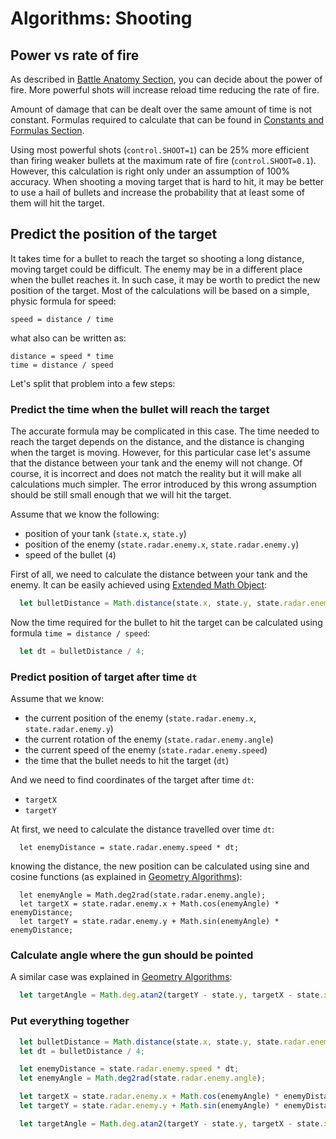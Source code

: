 # Algorithms: Shooting

## Power vs rate of fire
As described in [Battle Anatomy Section](./battle_anatomy.md), you can decide about the power of fire. More powerful shots will increase reload time reducing the rate of fire.

Amount of damage that can be dealt over the same amount of time is not constant. Formulas required to calculate that can be found in [Constants and Formulas Section](./consts.md).

Using most powerful shots (`control.SHOOT=1`) can be 25% more efficient than firing weaker bullets at the maximum rate of fire (`control.SHOOT=0.1`). However, this calculation is right only under an assumption of 100% accuracy. When shooting a moving target that is hard to hit, it may be better to use a hail of bullets and increase the probability that at least some of them will hit the target.

## Predict the position of the target
It takes time for a bullet to reach the target so shooting a long distance, moving target could be difficult. The enemy may be in a different place when the bullet reaches it. In such case, it may be worth to predict the new position of the target. Most of the calculations will be based on a simple, physic formula for speed:

```
speed = distance / time
```

what also  can be written as:
```
distance = speed * time
time = distance / speed
```

Let's split that problem into a few steps:

### Predict the time when the bullet will reach the target
The accurate formula may be complicated in this case. The time needed to reach the target depends on the distance, and the distance is changing when the target is moving. However, for this particular case let's assume that the distance between your tank and the enemy will not change. Of course, it is incorrect and does not match the reality but it will make all calculations much simpler. The error introduced by this wrong assumption should be still small enough that we will hit the target.

Assume that we know the following:
- position of your tank (`state.x`, `state.y`)
- position of the enemy (`state.radar.enemy.x`, `state.radar.enemy.y`)
- speed of the bullet (`4`)

First of all, we need to calculate the distance between your tank and the enemy. It can be easily achieved using [Extended Math Object](./extended_math.md):

```javascript
  let bulletDistance = Math.distance(state.x, state.y, state.radar.enemy.x, state.radar.enemy.y);
```
Now the time required for the bullet to hit the target can be calculated using formula `time = distance / speed`:

```javascript
  let dt = bulletDistance / 4;
```

### Predict position of target after time `dt`
Assume that we know:
- the current position of the enemy (`state.radar.enemy.x`, `state.radar.enemy.y`)
- the current rotation of the enemy (`state.radar.enemy.angle`)
- the current speed of the enemy (`state.radar.enemy.speed`)
- the time that the bullet needs to hit the target (`dt`)

And we need to find coordinates of the target after time `dt`:
- `targetX`
- `targetY`

At first, we need to calculate the distance travelled over time `dt`:
```
  let enemyDistance = state.radar.enemy.speed * dt;
```

knowing the distance, the new position can be calculated using sine and cosine functions (as explained in [Geometry Algorithms](./algorithms_geometry.md)):

```
  let enemyAngle = Math.deg2rad(state.radar.enemy.angle);
  let targetX = state.radar.enemy.x + Math.cos(enemyAngle) * enemyDistance;
  let targetY = state.radar.enemy.y + Math.sin(enemyAngle) * enemyDistance;
```

### Calculate angle where the gun should be pointed
A similar case was explained in [Geometry Algorithms](./algorithms_geometry.md):

```javascript
  let targetAngle = Math.deg.atan2(targetY - state.y, targetX - state.x);
```

### Put everything together

```javascript
  let bulletDistance = Math.distance(state.x, state.y, state.radar.enemy.x, state.radar.enemy.y);
  let dt = bulletDistance / 4;

  let enemyDistance = state.radar.enemy.speed * dt;
  let enemyAngle = Math.deg2rad(state.radar.enemy.angle);

  let targetX = state.radar.enemy.x + Math.cos(enemyAngle) * enemyDistance;
  let targetY = state.radar.enemy.y + Math.sin(enemyAngle) * enemyDistance;

  let targetAngle = Math.deg.atan2(targetY - state.y, targetX - state.x);
```
